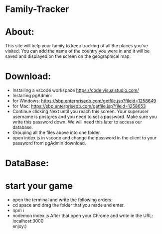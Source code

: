 # Family-Tracker

# About:
This site will help your family to keep tracking of all the places you've visited.
You can add the name of the country you were in and it will be saved and displayed on the screen on the geographical map.


# Download:
- Installing a vscode workspace https://code.visualstudio.com/
- Installing pgAdmin:
- for Windows: https://sbp.enterprisedb.com/getfile.jsp?fileid=1258649
- for Mac: https://sbp.enterprisedb.com/getfile.jsp?fileid=1258653
- Continue clicking Next until you reach this screen. Your superuser username is postgres and you need to set a password.
  Make sure you write this password down. We will need this later to access our database.
- Grouping all the files above into one folder.
- open index.js in vscode and change the password in the client to your password from pgAdmin download.

# DataBase:


# start your game
- open the terminal and write the following orders:
- cd space and drag the folder that you made and enter.
- npm i 
- nodemon index.js
  After that open your Chrome and write in the URL: localhost:3000 <br/>
  enjoy:)
